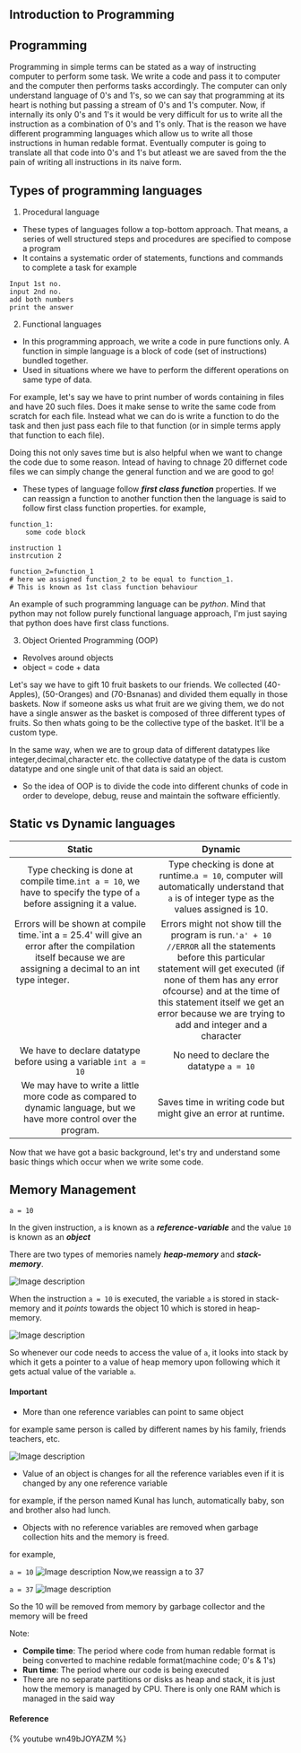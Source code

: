 ## Introduction to Programming

## Programming
Programming in simple terms can be stated as a way of instructing computer to perform some task. We write a code and pass it to computer and the computer then performs tasks accordingly. The computer can only understand language of 0's and 1's, so we can say that programming at its heart is nothing but passing a stream of 0's and 1's computer.
Now, if internally its only 0's and 1's it would be very difficult for us to write all the instruction as a combination of 0's and 1's only. That is the reason we have different programming languages which allow us to write all those instructions in human redable format. Eventually computer is going to translate all that code into 0's and 1's but atleast we are saved from the the pain of writing all instructions in its naive form.

## Types of programming languages
1. Procedural language

  - These types of languages follow a top-bottom approach. That means, a series of well structured steps and procedures are specified to compose a program
  - It contains a systematic order of statements, functions and commands to complete a task
for example
```
Input 1st no.
input 2nd no.
add both numbers
print the answer
```

2. Functional languages

- In this programming approach, we write a code in pure functions only. A function in simple language is a block of code (set of instructions) bundled together.
- Used in situations where we have to perform the different operations on same type of data.

For example, let's say we have to print number of words containing in files and have 20 such files. Does it make sense to write the same code from scratch for each file. Instead what we can do is write a function to do the task and then just pass each file to that function (or in simple terms apply that function to each file).

Doing this not only saves time but is also helpful when we want to change the code due to some reason. Intead of having to chnage 20 differnet code files we can simply change the general function and we are good to go!

- These types of language follow ___first class function___ properties.
If we can reassign a function to another function then the language is said to follow first class function properties. for example,
```
function_1:
    some code block

instruction 1
instrcution 2

function_2=function_1
# here we assigned function_2 to be equal to function_1.
# This is known as 1st class function behaviour
```
An example of such programming language can be _python_. Mind that python may not follow purely functional language approach, I'm just saying that python does have first class functions.

3. Object Oriented Programming (OOP)

- Revolves around objects
- object = code + data

Let's say we have to gift 10 fruit baskets to our friends. We collected (40-Apples), (50-Oranges) and (70-Bsnanas) and divided them equally in those baskets. Now if someone asks us what fruit are we giving them, we do not have a single answer as the basket is composed of three different types of fruits. So then whats going to be the collective type of the basket. It'll be a custom type.

In the same way, when we are to group data of different datatypes like integer,decimal,character etc. the collective datatype of the data is custom datatype and one single unit of that data is said an object.

- So the idea of OOP is to divide the code into different chunks of code in order to develope, debug, reuse and maintain the software efficiently.

## Static vs Dynamic languages
Static | Dynamic
:-------:|:--------:
Type checking is done at compile time.`int a = 10`, we have to specify the type of `a` before assigning it a value. | Type checking is done at runtime.`a = 10`,  computer will automatically understand that `a` is of integer type as the values assigned is 10.
Errors will be shown at compile time.`int a = 25.4' will give an error after the compilation itself because we are assigning a decimal to an int type integer. &nbsp; &nbsp; &nbsp; &nbsp; &nbsp; &nbsp; &nbsp; &nbsp; &nbsp; &nbsp; &nbsp;&nbsp; &nbsp; &nbsp; &nbsp; &nbsp; &nbsp;&nbsp; &nbsp; &nbsp; &nbsp; &nbsp; &nbsp; &nbsp; &nbsp; &nbsp; &nbsp; &nbsp; &nbsp; &nbsp; &nbsp; &nbsp;&nbsp; &nbsp; &nbsp; &nbsp; &nbsp; &nbsp;&nbsp; &nbsp; &nbsp; &nbsp; &nbsp; &nbsp; &nbsp; &nbsp; &nbsp; &nbsp; &nbsp; &nbsp; &nbsp; &nbsp; &nbsp;&nbsp; &nbsp; &nbsp; &nbsp; &nbsp; &nbsp;&nbsp; &nbsp; &nbsp; &nbsp; &nbsp; &nbsp; &nbsp; &nbsp; &nbsp; &nbsp; &nbsp; &nbsp; &nbsp; &nbsp; &nbsp;&nbsp; &nbsp; &nbsp; &nbsp; &nbsp; &nbsp;&nbsp; &nbsp; &nbsp; &nbsp; &nbsp; &nbsp; &nbsp; &nbsp; &nbsp; &nbsp; &nbsp; &nbsp; &nbsp; &nbsp; &nbsp;&nbsp; &nbsp; &nbsp; &nbsp; &nbsp; &nbsp;&nbsp; &nbsp; &nbsp; &nbsp; &nbsp; &nbsp; &nbsp; &nbsp; &nbsp; &nbsp; &nbsp; &nbsp; &nbsp; &nbsp; &nbsp;&nbsp; &nbsp; &nbsp; &nbsp; &nbsp; &nbsp;&nbsp; &nbsp; &nbsp; &nbsp; &nbsp; &nbsp; &nbsp; &nbsp; &nbsp; &nbsp; &nbsp; &nbsp; &nbsp; &nbsp; &nbsp;&nbsp; &nbsp; &nbsp; &nbsp; &nbsp; &nbsp; | Errors might not show till the program is run.`'a' + 10 //ERROR` all the statements before this particular statement will get executed (if none of them has any error ofcourse) and at the time of this statement itself we get an error because we are trying to add and integer and a character |
We have to declare datatype before using a variable `int a = 10` | No need to declare the datatype `a = 10` |
We may have to write a little more code as compared to dynamic language, but we have more control over the program. | Saves time in writing code but might give an error at runtime.

Now that we have got a basic background, let's try and understand some basic things which occur when we write some code.
 
## Memory Management

`a = 10`

In the given instruction, `a` is known as a ___reference-variable___ and the value `10` is known as an ___object___

There are two types of memories namely ___heap-memory___ and ___stack-memory___.

![Image description](https://cdn.hashnode.com/res/hashnode/image/upload/v1636431875362/L_xzUU0gC.png)

When the instruction `a = 10` is executed, the variable `a` is stored in stack-memory and it _points_ towards the object 10 which is stored in heap-memory.

![Image description](https://cdn.hashnode.com/res/hashnode/image/upload/v1636431877891/SWCZEomCI.png)
 

So whenever our code needs to access the value of `a`, it looks into stack by which it gets a pointer to a value of heap memory upon following which it gets actual value of the variable `a`.

#### Important
- More than one reference variables can point to same object

for example same person is called by different names by his family, friends teachers, etc.

![Image description](https://cdn.hashnode.com/res/hashnode/image/upload/v1636431881341/ZFyvcpuvz.png)

- Value of an object is changes for all the reference variables even if it is changed by any one reference variable

for example, if the person named Kunal has lunch, automatically baby, son and brother also had lunch.
- Objects with no reference variables are removed when garbage collection hits and the memory is freed.

for example,

`a = 10`
![Image description](https://cdn.hashnode.com/res/hashnode/image/upload/v1636431883533/WHtC0QdO6.png)
Now,we reassign a to 37

`a = 37`
 ![Image description](https://cdn.hashnode.com/res/hashnode/image/upload/v1636431885779/Vk1oDGnNt.png)

So the 10 will be removed from memory by garbage collector and the memory will be freed

Note:
- __Compile time__: The period where code from human redable format is being converted to machine redable format(machine code; 0's & 1's)
- __Run time__: The period where our code is being executed
- There are no separate partitions or disks as heap and stack, it is just how the memory is managed by CPU. There is only one RAM which is managed in the said way

#### Reference
{% youtube wn49bJOYAZM %}